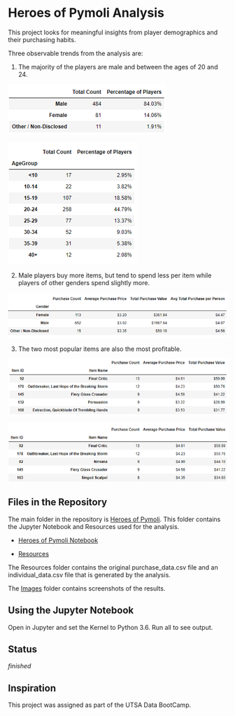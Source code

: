 # Heroes of Pymoli Analysis
This project looks for meaningful insights from player demographics and their purchasing habits. 

Three observable trends from the analysis are:

1. The majority of the players are male and between the ages of 20 and 24. 

![Gender Demographics](./Images/gender_demographics.png)

![Age Demographics](./Images/age_demographics.png)

2. Male players buy more items, but tend to spend less per item while players of other genders spend slightly more. 

![Gender Purchases](./Images/gender_purchases.png)

3. The two most popular items are also the most profitable.

![Popular Purchases](./Images/popular_purchases.png)

![Profitable Purchases](./Images/profitable_purchases.png)

## Files in the Repository
The main folder in the repository is [Heroes of Pymoli](./Heroes%20of%20Pymoli). This folder contains the Jupyter Notebook and Resources used for the analysis.

* [Heroes of Pymoli Notebook](./Heroes%20of%20Pymoli/HeroesOfPymoli.ipynb) 

* [Resources](./Heroes%20of%20Pymoli/Resources)

The Resources folder contains the original purchase_data.csv file and an individual_data.csv file that is generated by the analysis.

The [Images](./Images) folder contains screenshots of the results.

## Using the Jupyter Notebook 
Open in Jupyter and set the Kernel to Python 3.6. Run all to see output.

## Status
_finished_

## Inspiration
This project was assigned as part of the UTSA Data BootCamp.